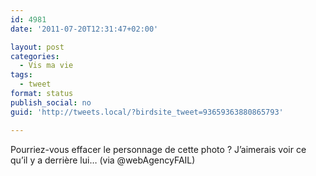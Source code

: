 ```yaml
---
id: 4981
date: '2011-07-20T12:31:47+02:00'

layout: post
categories:
  - Vis ma vie
tags:
  - tweet
format: status
publish_social: no
guid: 'http://tweets.local/?birdsite_tweet=93659363880865793'

---
```


Pourriez-vous effacer le personnage de cette photo ? J’aimerais voir ce qu’il y a derrière lui… (via @webAgencyFAIL)